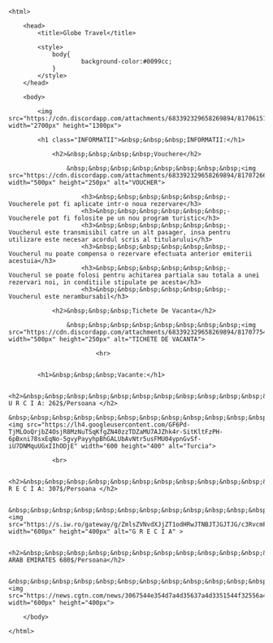 <!DOCTYPE html>
	<html>
    
		<head>
			<title>Globe Travel</title>
            
            <style>
                body{
                		background-color:#0099cc;
                }
            </style>
		</head>
        
		<body>
        
        	<img src="https://cdn.discordapp.com/attachments/683392329658269894/817061516083593237/V3.png" width="2700px" height="1300px">
            
            <h1 class="INFORMATII">&nbsp;&nbsp;&nbsp;INFORMATII:</h1>
            
            	<h2>&nbsp;&nbsp;&nbsp;&nbsp;Vouchere</h2>
                
                	&nbsp;&nbsp;&nbsp;&nbsp;&nbsp;&nbsp;&nbsp;&nbsp;<img src="https://cdn.discordapp.com/attachments/683392329658269894/817072665780420608/121212121.png" width="500px" height="250px" alt="VOUCHER">
                
                		<h3>&nbsp;&nbsp;&nbsp;&nbsp;&nbsp;&nbsp;- Voucherele pot fi aplicate intr-o noua rezervare</h3>
                    	<h3>&nbsp;&nbsp;&nbsp;&nbsp;&nbsp;&nbsp;- Voucherele pot fi folosite pe un nou program turistic</h3>
                    	<h3>&nbsp;&nbsp;&nbsp;&nbsp;&nbsp;&nbsp;- Voucherul este transmisibil catre un alt pasager, insa pentru utilizare este necesar acordul scris al titularului</h3>
                    	<h3>&nbsp;&nbsp;&nbsp;&nbsp;&nbsp;&nbsp;- Voucherul nu poate compensa o rezervare efectuata anterior emiterii acestuia</h3>
                    	<h3>&nbsp;&nbsp;&nbsp;&nbsp;&nbsp;&nbsp;- Voucherul se poate folosi pentru achitarea partiala sau totala a unei rezervari noi, in conditiile stipulate pe acesta</h3>
                    	<h3>&nbsp;&nbsp;&nbsp;&nbsp;&nbsp;&nbsp;- Voucherul este nerambursabil</h3>
                        
            	<h2>&nbsp;&nbsp;&nbsp;Tichete De Vacanta</h2>
                
                	&nbsp;&nbsp;&nbsp;&nbsp;&nbsp;&nbsp;&nbsp;&nbsp;<img src="https://cdn.discordapp.com/attachments/683392329658269894/817077544108818442/DJRYTDJY.png" width="500px" height="250px" alt="TICHETE DE VACANTA">
                    
							<hr>
                            
                            
            <h1>&nbsp;&nbsp;&nbsp;Vacante:</h1>
            
            <h2>&nbsp;&nbsp;&nbsp;&nbsp;&nbsp;&nbsp;&nbsp;&nbsp;&nbsp;&nbsp;&nbsp;&nbsp;T U R C I A: 262$/Persoana </h2>
            	&nbsp;&nbsp;&nbsp;&nbsp;&nbsp;&nbsp;&nbsp;&nbsp;&nbsp;&nbsp;&nbsp;&nbsp;&nbsp;&nbsp;&nbsp;&nbsp;&nbsp;&nbsp;<img src="https://lh4.googleusercontent.com/GF6Pd-TjMLOoQrjbZ4OsjR8MzNuTSqKfgZN40zzTDZaMU7AJZhk4r-SitKltFzPH-6pBxni78sxEqNo-5gvyPayyhpBhGALUbAvNtr5usFMU04ypnGvSf-iU7DNMquUGxIIhODjE" width="600 height="400" alt="Turcia">
                
                <br>
                
			<h2>&nbsp;&nbsp;&nbsp;&nbsp;&nbsp;&nbsp;&nbsp;&nbsp;&nbsp;&nbsp;&nbsp;&nbsp;G R E C I A: 307$/Persoana </h2>
            
            &nbsp;&nbsp;&nbsp;&nbsp;&nbsp;&nbsp;&nbsp;&nbsp;&nbsp;&nbsp;&nbsp;&nbsp;&nbsp;&nbsp;&nbsp;&nbsp;&nbsp;&nbsp;<img src="https://s.iw.ro/gateway/g/ZmlsZVNvdXJjZT1odHRwJTNBJTJGJTJG/c3RvcmFnZTA2dHJhbnNjb2Rlci5yY3Mt/cmRzLnJvJTJGc3RvcmFnZSUyRjIwMjAl/MkYwNCUyRjE3JTJGMTE3ODIzMV8xMTc4/MjMxX2dyZWNpYS1zYW50b3JpbmktR2V0/dHlJbWFnZXMtMTE0NTQ1MDk2NS5qcGcm/dz03ODAmaD00NDAmaGFzaD1iMjUyNDI3/ODUxOWUxOWM1MWFhMzE4NmMzZGZhMGRiMg==.thumb.jpg" width="600px" height="400px" alt="G R E C I A" >
            
            <h2>&nbsp;&nbsp;&nbsp;&nbsp;&nbsp;&nbsp;&nbsp;&nbsp;&nbsp;&nbsp;&nbsp;&nbsp;UNITED  ARAB EMIRATES 680$/Persoana</h2>
            
            &nbsp;&nbsp;&nbsp;&nbsp;&nbsp;&nbsp;&nbsp;&nbsp;&nbsp;&nbsp;&nbsp;&nbsp;&nbsp;&nbsp;&nbsp;&nbsp;&nbsp;&nbsp;<img src="https://news.cgtn.com/news/3067544e354d7a4d35637a4d3351544f32556a4e31457a6333566d54/img/607d0368488549e7b9179724b0db4940/607d0368488549e7b9179724b0db4940.jpg" width="600px" height="400px">
            
		</body>
        
	</html>
